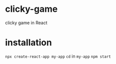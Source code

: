 # clicky-game
clicky game in React

# installation
`npx create-react-app my-app`
`cd` in `my-app`
`npm start`


